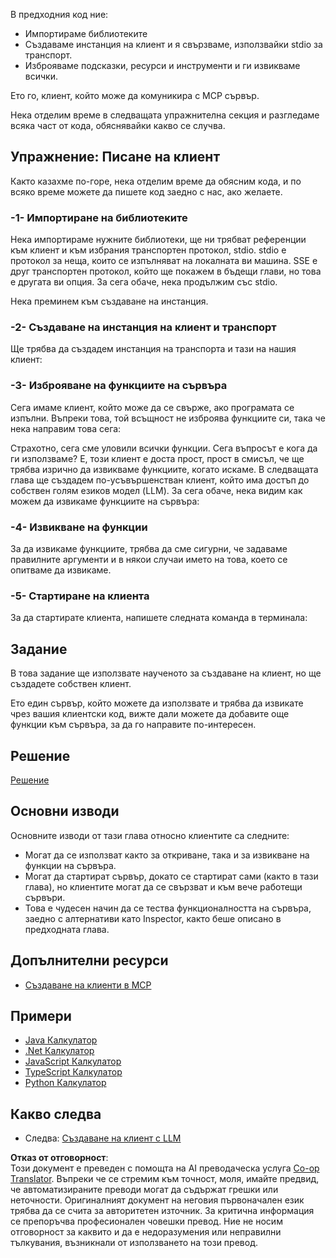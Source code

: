 <!--
CO_OP_TRANSLATOR_METADATA:
{
  "original_hash": "2342baa570312086fc19edcf41320250",
  "translation_date": "2025-06-17T16:13:46+00:00",
  "source_file": "03-GettingStarted/02-client/README.md",
  "language_code": "bg"
}
-->
В предходния код ние:

- Импортираме библиотеките
- Създаваме инстанция на клиент и я свързваме, използвайки stdio за транспорт.
- Изброяваме подсказки, ресурси и инструменти и ги извикваме всички.

Ето го, клиент, който може да комуникира с MCP сървър.

Нека отделим време в следващата упражнителна секция и разгледаме всяка част от кода, обяснявайки какво се случва.

## Упражнение: Писане на клиент

Както казахме по-горе, нека отделим време да обясним кода, и по всяко време можете да пишете код заедно с нас, ако желаете.

### -1- Импортиране на библиотеките

Нека импортираме нужните библиотеки, ще ни трябват референции към клиент и към избрания транспортен протокол, stdio. stdio е протокол за неща, които се изпълняват на локалната ви машина. SSE е друг транспортен протокол, който ще покажем в бъдещи глави, но това е другата ви опция. За сега обаче, нека продължим със stdio.

Нека преминем към създаване на инстанция.

### -2- Създаване на инстанция на клиент и транспорт

Ще трябва да създадем инстанция на транспорта и тази на нашия клиент:

### -3- Изброяване на функциите на сървъра

Сега имаме клиент, който може да се свърже, ако програмата се изпълни. Въпреки това, той всъщност не изброява функциите си, така че нека направим това сега:

Страхотно, сега сме уловили всички функции. Сега въпросът е кога да ги използваме? Е, този клиент е доста прост, прост в смисъл, че ще трябва изрично да извикваме функциите, когато искаме. В следващата глава ще създадем по-усъвършенстван клиент, който има достъп до собствен голям езиков модел (LLM). За сега обаче, нека видим как можем да извикаме функциите на сървъра:

### -4- Извикване на функции

За да извикаме функциите, трябва да сме сигурни, че задаваме правилните аргументи и в някои случаи името на това, което се опитваме да извикаме.

### -5- Стартиране на клиента

За да стартирате клиента, напишете следната команда в терминала:

## Задание

В това задание ще използвате наученото за създаване на клиент, но ще създадете собствен клиент.

Ето един сървър, който можете да използвате и трябва да извикате чрез вашия клиентски код, вижте дали можете да добавите още функции към сървъра, за да го направите по-интересен.

## Решение

[Решение](./solution/README.md)

## Основни изводи

Основните изводи от тази глава относно клиентите са следните:

- Могат да се използват както за откриване, така и за извикване на функции на сървъра.
- Могат да стартират сървър, докато се стартират сами (както в тази глава), но клиентите могат да се свързват и към вече работещи сървъри.
- Това е чудесен начин да се тества функционалността на сървъра, заедно с алтернативи като Inspector, както беше описано в предходната глава.

## Допълнителни ресурси

- [Създаване на клиенти в MCP](https://modelcontextprotocol.io/quickstart/client)

## Примери

- [Java Калкулатор](../samples/java/calculator/README.md)
- [.Net Калкулатор](../../../../03-GettingStarted/samples/csharp)
- [JavaScript Калкулатор](../samples/javascript/README.md)
- [TypeScript Калкулатор](../samples/typescript/README.md)
- [Python Калкулатор](../../../../03-GettingStarted/samples/python)

## Какво следва

- Следва: [Създаване на клиент с LLM](/03-GettingStarted/03-llm-client/README.md)

**Отказ от отговорност**:  
Този документ е преведен с помощта на AI преводаческа услуга [Co-op Translator](https://github.com/Azure/co-op-translator). Въпреки че се стремим към точност, моля, имайте предвид, че автоматизираните преводи могат да съдържат грешки или неточности. Оригиналният документ на неговия първоначален език трябва да се счита за авторитетен източник. За критична информация се препоръчва професионален човешки превод. Ние не носим отговорност за каквито и да е недоразумения или неправилни тълкувания, възникнали от използването на този превод.